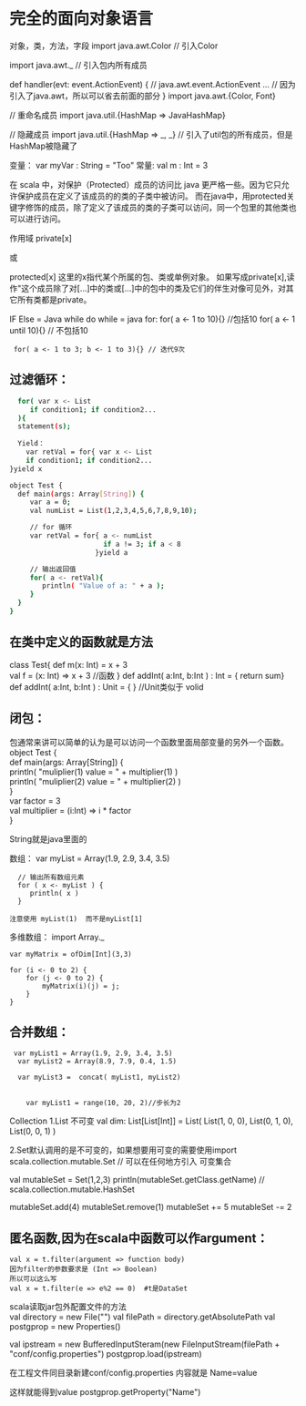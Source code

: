 完全的面向对象语言
================
对象，类，方法，字段
import java.awt.Color  // 引入Color
 
import java.awt._  // 引入包内所有成员
 
def handler(evt: event.ActionEvent) { // java.awt.event.ActionEvent
  ...  // 因为引入了java.awt，所以可以省去前面的部分
}
import java.awt.{Color, Font}
 
// 重命名成员
import java.util.{HashMap => JavaHashMap}
 
// 隐藏成员
import java.util.{HashMap => _, _} // 引入了util包的所有成员，但是HashMap被隐藏了



变量： var myVar : String = "Too"
常量:  val m : Int = 3

在 scala 中，对保护（Protected）成员的访问比 java 更严格一些。因为它只允许保护成员在定义了该成员的的类的子类中被访问。
而在java中，用protected关键字修饰的成员，除了定义了该成员的类的子类可以访问，同一个包里的其他类也可以进行访问。

作用域
private[x] 

或 

protected[x]
这里的x指代某个所属的包、类或单例对象。
如果写成private[x],读作"这个成员除了对[…]中的类或[…]中的包中的类及它们的伴生对像可见外，对其它所有类都是private。

IF Else = Java
while do while = java
for:
       for( a <- 1 to 10){} //包括10
       for( a <- 1 until 10){} // 不包括10
        
     for( a <- 1 to 3; b <- 1 to 3){} // 迭代9次
   
 过滤循环：
 -----------------
 ```bash
   for( var x <- List
      if condition1; if condition2...
   ){
   statement(s);
   
   Yield：
     var retVal = for{ var x <- List
     if condition1; if condition2...
}yield x

object Test {
   def main(args: Array[String]) {
      var a = 0;
      val numList = List(1,2,3,4,5,6,7,8,9,10);

      // for 循环
      var retVal = for{ a <- numList 
                        if a != 3; if a < 8
                      }yield a

      // 输出返回值
      for( a <- retVal){
         println( "Value of a: " + a );
      }
   }
}
```

在类中定义的函数就是方法
----------------

class Test{
  def m(x: Int) = x + 3    
  val f = (x: Int) => x + 3  //函数
}
 def addInt( a:Int, b:Int ) : Int = {    return sum}
 def addInt( a:Int, b:Int ) : Unit = { }  //Unit类似于 volid  
  

闭包：
---------------

包通常来讲可以简单的认为是可以访问一个函数里面局部变量的另外一个函数。
object Test {  
   def main(args: Array[String]) {  
      println( "muliplier(1) value = " +  multiplier(1) )  
      println( "muliplier(2) value = " +  multiplier(2) )  
   }  
   var factor = 3  
   val multiplier = (i:Int) => i * factor  
}  

String就是java里面的

数组：
 var myList = Array(1.9, 2.9, 3.4, 3.5)
      
      // 输出所有数组元素
      for ( x <- myList ) {
         println( x )
      }
      
    注意使用 myList(1)  而不是myList[1]
    
   多维数组：
   import Array._  

    var myMatrix = ofDim[Int](3,3)
  
    for (i <- 0 to 2) {
        for (j <- 0 to 2) {
            myMatrix(i)(j) = j;
        }
    }
      
   合并数组：
   ------
     var myList1 = Array(1.9, 2.9, 3.4, 3.5)
      var myList2 = Array(8.9, 7.9, 0.4, 1.5)

      var myList3 =  concat( myList1, myList2)
      
      
        var myList1 = range(10, 20, 2)//步长为2
        
        
Collection
    1.List  不可变
    val dim: List[List[Int]] =
   List(
      List(1, 0, 0),
      List(0, 1, 0),
      List(0, 0, 1)
   )
   
   2.Set默认调用的是不可变的，如果想要用可变的需要使用import scala.collection.mutable.Set // 可以在任何地方引入 可变集合
   
   val mutableSet = Set(1,2,3)
println(mutableSet.getClass.getName) // scala.collection.mutable.HashSet

mutableSet.add(4)
mutableSet.remove(1)
mutableSet += 5
mutableSet -= 2

匿名函数,因为在scala中函数可以作argument：
----------
    val x = t.filter(argument => function body)
    因为filter的参数要求是 (Int => Boolean)
    所以可以这么写
    val x = t.filter(e => e%2 == 0)  #t是DataSet
    
scala读取jar包外配置文件的方法  
val directory = new File("")
val filePath = directory.getAbsolutePath
val postgprop = new Properties()

val ipstream = new BufferedInputSteram(new FileInputStream(filePath + "conf/config.properties")
postgprop.load(ipstream)

在工程文件同目录新建conf/config.properties
内容就是
Name=value



这样就能得到value
postgprop.getProperty("Name")
    
